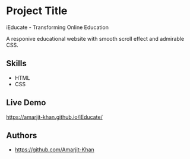 
# Project Title

iEducate - Transforming Online Education

A responive educational website with smooth scroll effect and admirable CSS.
## Skills
* HTML
* CSS

## Live Demo

https://amarjit-khan.github.io/iEducate/

## Authors

- https://github.com/Amarjit-Khan

